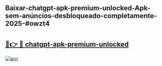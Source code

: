 ## Baixar-chatgpt-apk-premium-unlocked-Apk-sem-anúncios-desbloqueado-completamente-2025-#owzt4

# <h2><a href="https://ainizakaria.my?title=chatgpt-apk-premium-unlocked&ref=22M">🔗👉 🔴 chatgpt-apk-premium-unlocked</a></h2>

[![acn](https://github.com/user-attachments/assets/0f9c940e-d8b0-45ae-aac7-cd30a18b3e1c)](https://ainizakaria.my?title=chatgpt-apk-premium-unlocked&ref=22M)

